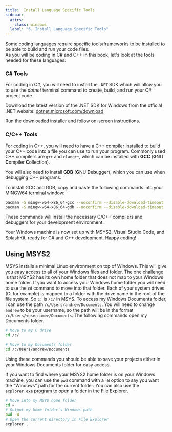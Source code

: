 ```yaml
---
title:  Install Language Specific Tools
sidebar:
  attrs:
    class: windows
  label: "6. Install Language Specific Tools"
---
```


Some coding languages require specific tools/frameworks to be installed to be able to build and run your code files.  
As you will be coding in C# and C++ in this book, let's look at the tools needed for these languages:

### C# Tools

For coding in C#, you will need to install the `.NET` SDK which will allow you to use the *dotnet* terminal command to create, build, and run your C# project code.

Download the latest version of the .NET SDK for Windows from the official .NET website: [dotnet.microsoft.com/download](https://dotnet.microsoft.com/download)

Run the downloaded installer and follow on-screen instructions.

### C/C++ Tools

For coding in C++, you will need to have a C++ compiler installed to build your C++ code into a file you can use to run your program. Commonly used C++ compilers are `g++` and `clang++`, which can be installed with **GCC** (**G**NU **C**ompiler **C**ollection).

You will also need to install **GDB** (**G**NU **D**e**b**ugger), which you can use when debugging C++ programs.

To install GCC and GDB, copy and paste the following commands into your MINGW64 terminal window:

```bash
pacman -S mingw-w64-x86_64-gcc --noconfirm --disable-download-timeout
pacman -S mingw-w64-x86_64-gdb --noconfirm --disable-download-timeout
```

These commands will install the necessary C/C++ compilers and debuggers for your development environment.

Your Windows machine is now set up with MSYS2, Visual Studio Code, and SplashKit, ready for C# and C++ development. Happy coding!

## Using MSYS2

MSYS installs a minimal Linux environment on top of Windows. This will give you easy access to all of your Windows files and folder. The one challenge is that MSYS2 has its own home folder that does not map to your Windows home folder. If you want to access your Windows home folder you will need to use the `cd` command to move into that folder. Each of your system drives (C: for example) is mapped to a folder with the drive name in the root of the file system. So `C:` is `/c/` in MSYS. To access my Windows Documents folder, I can use the path `/c/Users/andrew/Documents`. You will need to change `andrew` to be your username, so the path will be in the format `/c/Users/<username>/Documents`. The following commands open my Documents folder.

```bash
# Move to my C drive
cd /c/

# Move to my Documents folder
cd /c/Users/andrew/Documents
```

Using these commands you should be able to save your projects either in your Windows Documents folder for easy access.

If you want to find where your MSYS2 home folder is on your Windows machine, you can use the `pwd` command with a `-W` option to say you want the "Windows" path for the current folder. You can also use the `explorer.exe` program to open a folder in the File Explorer.

```bash
# Move into my MSYS home folder
cd ~
# Output my home folder's Windows path
pwd -W
# Open the current directory in File Explorer
explorer .
```
